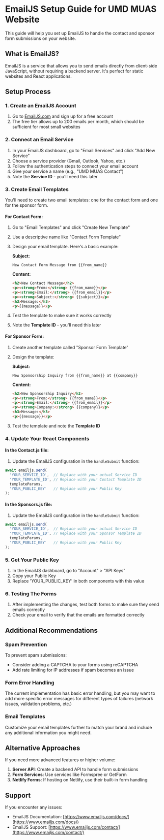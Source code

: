 # EmailJS Setup Guide for UMD MUAS Website

This guide will help you set up EmailJS to handle the contact and sponsor form submissions on your website.

## What is EmailJS?

EmailJS is a service that allows you to send emails directly from client-side JavaScript, without requiring a backend server. It's perfect for static websites and React applications.

## Setup Process

### 1. Create an EmailJS Account

1. Go to [EmailJS.com](https://www.emailjs.com/) and sign up for a free account
2. The free tier allows up to 200 emails per month, which should be sufficient for most small websites

### 2. Connect an Email Service

1. In your EmailJS dashboard, go to "Email Services" and click "Add New Service"
2. Choose a service provider (Gmail, Outlook, Yahoo, etc.)
3. Follow the authentication steps to connect your email account
4. Give your service a name (e.g., "UMD MUAS Contact")
5. Note the **Service ID** - you'll need this later

### 3. Create Email Templates

You'll need to create two email templates: one for the contact form and one for the sponsor form.

#### For Contact Form:

1. Go to "Email Templates" and click "Create New Template"
2. Use a descriptive name like "Contact Form Template"
3. Design your email template. Here's a basic example:

   **Subject:**
   ```
   New Contact Form Message from {{from_name}}
   ```

   **Content:**
   ```html
   <h2>New Contact Message</h2>
   <p><strong>From:</strong> {{from_name}}</p>
   <p><strong>Email:</strong> {{from_email}}</p>
   <p><strong>Subject:</strong> {{subject}}</p>
   <h3>Message:</h3>
   <p>{{message}}</p>
   ```

4. Test the template to make sure it works correctly
5. Note the **Template ID** - you'll need this later

#### For Sponsor Form:

1. Create another template called "Sponsor Form Template"
2. Design the template:

   **Subject:**
   ```
   New Sponsorship Inquiry from {{from_name}} at {{company}}
   ```

   **Content:**
   ```html
   <h2>New Sponsorship Inquiry</h2>
   <p><strong>From:</strong> {{from_name}}</p>
   <p><strong>Email:</strong> {{from_email}}</p>
   <p><strong>Company:</strong> {{company}}</p>
   <h3>Message:</h3>
   <p>{{message}}</p>
   ```

3. Test the template and note the **Template ID**

### 4. Update Your React Components

#### In the Contact.js file:

1. Update the EmailJS configuration in the `handleSubmit` function:

```javascript
await emailjs.send(
  'YOUR_SERVICE_ID',  // Replace with your actual Service ID
  'YOUR_TEMPLATE_ID', // Replace with your Contact Template ID
  templateParams,
  'YOUR_PUBLIC_KEY'   // Replace with your Public Key
);
```

#### In the Sponsors.js file:

1. Update the EmailJS configuration in the `handleSubmit` function:

```javascript
await emailjs.send(
  'YOUR_SERVICE_ID',  // Replace with your actual Service ID
  'YOUR_TEMPLATE_ID', // Replace with your Sponsor Template ID
  templateParams,
  'YOUR_PUBLIC_KEY'   // Replace with your Public Key
);
```

### 5. Get Your Public Key

1. In the EmailJS dashboard, go to "Account" > "API Keys"
2. Copy your Public Key
3. Replace 'YOUR_PUBLIC_KEY' in both components with this value

### 6. Testing The Forms

1. After implementing the changes, test both forms to make sure they send emails correctly
2. Check your email to verify that the emails are formatted correctly

## Additional Recommendations

### Spam Prevention

To prevent spam submissions:
- Consider adding a CAPTCHA to your forms using reCAPTCHA
- Add rate limiting for IP addresses if spam becomes an issue

### Form Error Handling

The current implementation has basic error handling, but you may want to add more specific error messages for different types of failures (network issues, validation problems, etc.)

### Email Templates

Customize your email templates further to match your brand and include any additional information you might need.

## Alternative Approaches

If you need more advanced features or higher volume:

1. **Server API**: Create a backend API to handle form submissions
2. **Form Services**: Use services like Formspree or GetForm
3. **Netlify Forms**: If hosting on Netlify, use their built-in form handling

## Support

If you encounter any issues:
- EmailJS Documentation: [https://www.emailjs.com/docs/](https://www.emailjs.com/docs/)
- EmailJS Support: [https://www.emailjs.com/contact/](https://www.emailjs.com/contact/) 